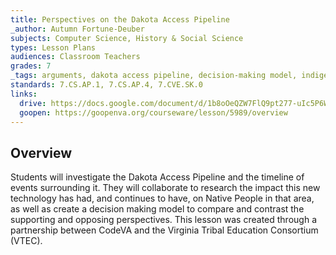 ```yaml
---
title: Perspectives on the Dakota Access Pipeline
_author: Autumn Fortune-Deuber
subjects: Computer Science, History & Social Science
types: Lesson Plans
audiences: Classroom Teachers
grades: 7
_tags: arguments, dakota access pipeline, decision-making model, indigenous, national issues, native americans, primary sources, programming, twine
standards: 7.CS.AP.1, 7.CS.AP.4, 7.CVE.SK.0
links:
  drive: https://docs.google.com/document/d/1b8oOeQZW7FlQ9pt277-uIc5P6Wu3YpLkpY9OHRWmLcU/edit?usp=drive_link
  goopen: https://goopenva.org/courseware/lesson/5989/overview
---
```


## Overview

Students will investigate the Dakota Access Pipeline and the timeline of events surrounding it. They will collaborate to research the impact this new technology has had, and continues to have, on Native People in that area, as well as create a decision making model to compare and contrast the supporting and opposing perspectives. This lesson was created through a partnership between CodeVA and the Virginia Tribal Education Consortium (VTEC). 

